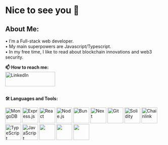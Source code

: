 # Nice to see you 👋 <br/>
## About Me: </br>
• I’m a Full-stack web developer.<br>
• My main superpowers are Javascript/Typescript.<br>
• In my free time, I like to read about blockchain innovations and web3 security.


**📫 How to reach me:**  <br/> <a target="_blank" href="https://www.linkedin.com/in/allanheremi/" style="display: inline-block; vertical-align: middle;"><img src="https://www.edigitalagency.com.au/wp-content/uploads/Linkedin-logo-png.png" alt="LinkedIn" width="158" height="46" style="margin-right: 10px;"></a>



<hr style="border: none; height: 1px; background-color: white;" />

**🛠️ Languages and Tools:**
<p align="left" >
  <img src="https://cdn.jsdelivr.net/gh/devicons/devicon/icons/mongodb/mongodb-plain-wordmark.svg" alt="MongoDB" width="50" height="50" />
  <img src="https://icongr.am/devicon/express-original.svg?size=50&color=aaaaaa" alt="Express.js" width="50" height="50" />
  <img src="https://cdn.jsdelivr.net/gh/devicons/devicon/icons/react/react-original.svg" alt="React" width="50" height="50" />
  <img src="https://cdn.jsdelivr.net/gh/devicons/devicon/icons/nodejs/nodejs-plain-wordmark.svg" alt="Node.js" width="50" height="50" />
  <img src="https://seeklogo.com/images/B/bun-logo-A876328A1F-seeklogo.com.png" alt="Bun" width="50" height="50"/>
  <img src="https://d2nir1j4sou8ez.cloudfront.net/wp-content/uploads/2021/12/nextjs-boilerplate-logo.png" alt="Next" width="50" height="50" />
  <img src="https://cdn.jsdelivr.net/gh/devicons/devicon/icons/git/git-plain-wordmark.svg" alt="Git" width="50" height="50" />
  <img src="https://cdn.jsdelivr.net/gh/devicons/devicon/icons/solidity/solidity-plain.svg" alt="Solidity" width="50" height="50" />
  <img src="https://cryptologos.cc/logos/chainlink-link-logo.png" alt="Chainlink" width="50" height="50" />
  <img src="https://cdn.jsdelivr.net/gh/devicons/devicon/icons/typescript/typescript-plain.svg" alt="TypeScript" width="50" height="50" />
  <img src="https://cdn.jsdelivr.net/gh/devicons/devicon/icons/javascript/javascript-original.svg" alt="JavaScript" width="50" height="50" />
  <img src="https://cdn.jsdelivr.net/gh/devicons/devicon/icons/postgresql/postgresql-original.svg" width="50" height="50"/>
  <img src="https://cdn.jsdelivr.net/gh/devicons/devicon/icons/tailwindcss/tailwindcss-plain.svg"  width="50" height="50" />
  <img src="https://cdn.jsdelivr.net/gh/devicons/devicon/icons/firebase/firebase-plain.svg" height="50" width="50" />
          
           
</p>




